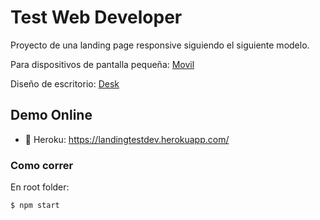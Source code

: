 # Test Web Developer

Proyecto de una landing page responsive siguiendo el siguiente modelo.

Para dispositivos de pantalla pequeña:
[Movil](/public/template/mobile4.jpg)

Diseño de escritorio:
[Desk](/public/template/desk4)

## Demo Online

- :rocket: Heroku: https://landingtestdev.herokuapp.com/

### Como correr

En root folder:

```
$ npm start
```
